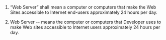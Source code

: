 1. “Web Server” shall mean a computer or computers that make the Web Sites accessible to Internet end-users approximately 24 hours per day.

2. Web Server -- means the computer or computers that Developer uses to make Web sites accessible to Internet users approximately 24 hours per day.